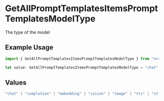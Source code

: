 # GetAllPromptTemplatesItemsPromptTemplatesModelType

The type of the model

## Example Usage

```typescript
import { GetAllPromptTemplatesItemsPromptTemplatesModelType } from "orq-poc-typescript-multi-env-version/models/operations";

let value: GetAllPromptTemplatesItemsPromptTemplatesModelType = "chat";
```

## Values

```typescript
"chat" | "completion" | "embedding" | "vision" | "image" | "tts" | "stt" | "rerank"
```